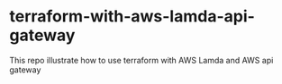 # terraform-with-aws-lamda-api-gateway
This repo illustrate how to use terraform with AWS Lamda and AWS api gateway
